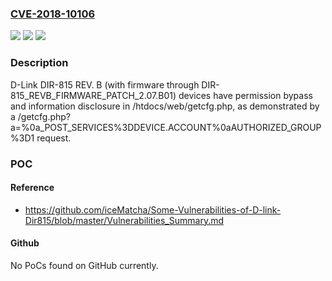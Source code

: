 ### [CVE-2018-10106](https://cve.mitre.org/cgi-bin/cvename.cgi?name=CVE-2018-10106)
![](https://img.shields.io/static/v1?label=Product&message=n%2Fa&color=blue)
![](https://img.shields.io/static/v1?label=Version&message=n%2Fa&color=blue)
![](https://img.shields.io/static/v1?label=Vulnerability&message=n%2Fa&color=brighgreen)

### Description

D-Link DIR-815 REV. B (with firmware through DIR-815_REVB_FIRMWARE_PATCH_2.07.B01) devices have permission bypass and information disclosure in /htdocs/web/getcfg.php, as demonstrated by a /getcfg.php?a=%0a_POST_SERVICES%3DDEVICE.ACCOUNT%0aAUTHORIZED_GROUP%3D1 request.

### POC

#### Reference
- https://github.com/iceMatcha/Some-Vulnerabilities-of-D-link-Dir815/blob/master/Vulnerabilities_Summary.md

#### Github
No PoCs found on GitHub currently.

